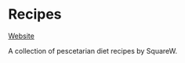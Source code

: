 # Recipes

[Website](https://squarew.github.io/Recipes/)

A collection of pescetarian diet recipes by SquareW. 


